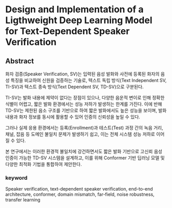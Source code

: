 # Design and Implementation of a Ligthweight Deep Learning Model for Text-Dependent Speaker Verification

## Abstract

화자 검증(Speaker Verification, SV)는 입력된 음성 발화와 사전에 등록된 화자의 음성 특징을 비교하여 신원을 검증하는 기술로, 텍스트 독립 방식(Text Independent SV, TI-SV)과 텍스트 종속 방식(Text Dependent SV, TD-SV)으로 구분된다. 

TI-SV는 발화 내용에 제약이 없다는 장점이 있으나, 다양한 음운적 변이로 인해 정확한 식별이 어렵고, 짧은 발화 환경에서는 성능 저하가 발생하는 한계를 가진다.
이에 반해 TD-SV는 제한된 음소 구조를 기반으로 하여 짧은 발화에서도 높은 성능을 보이며, 발화 내용과 화자 정보를 동시에 활용할 수 있어 인증의 신뢰성을 높일 수 있다.

그러나 실제 응용 환경에서는 등록(Enrollment)과 테스트(Test) 과정 간의 녹음 거리, 채널, 잡음 등 도메인 불일치 문제가 발생하기 쉽고, 이는 전체 시스템 성능 저하로 이어질 수 있다.

본 연구에서는 이러한 환경적 불일치에 강건하면서도 짧은 발화 기반으로 고신뢰 음성 인증이 가능한 TD-SV 시스템을 설계하고, 이를 위해 Conformer 기반 딥러닝 모델 및 다양한 최적화 기법을 통합하여 제안한다.

### keyword
Speaker verification, text-dependent speaker verification, end-to-end architecture, conformer, domain mismatch, far-field, noise robustness, transfer learning

